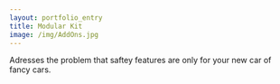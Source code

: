 ```yaml
---
layout: portfolio_entry
title: Modular Kit
image: /img/AddOns.jpg
---
```


Adresses the problem that saftey features are only for your new car of fancy cars.